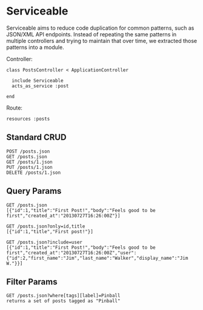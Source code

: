 Serviceable
=========

Serviceable aims to reduce code duplication for common patterns, such as JSON/XML
API endpoints. Instead of repeating the same patterns in multiple controllers and
trying to maintain that over time, we extracted those patterns into a module.

Controller:

    class PostsController < ApplicationController
    
      include Serviceable
      acts_as_service :post
    
    end

Route:

    resources :posts


Standard CRUD
-------------

    POST /posts.json
    GET /posts.json
    GET /posts/1.json
    PUT /posts/1.json
    DELETE /posts/1.json

Query Params
------------

    GET /posts.json
    [{"id":1,"title":"First Post!","body":"Feels good to be first","created_at":"20130727T16:26:00Z"}]

    GET /posts.json?only=id,title
    [{"id":1,"title","First post!"}]
    
    GET /posts.json?include=user
    [{"id":1,"title":"First Post!","body":"Feels good to be first","created_at":"20130727T16:26:00Z","user":{"id":2,"first_name":"Jim","last_name":"Walker","display_name":"Jim W."}}]

Filter Params
-------------

    GET /posts.json?where[tags][label]=Pinball
    returns a set of posts tagged as "Pinball"
